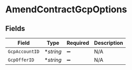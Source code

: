 # AmendContractGcpOptions


## Fields

| Field              | Type               | Required           | Description        |
| ------------------ | ------------------ | ------------------ | ------------------ |
| `GcpAccountID`     | **string*          | :heavy_minus_sign: | N/A                |
| `GcpOfferID`       | **string*          | :heavy_minus_sign: | N/A                |